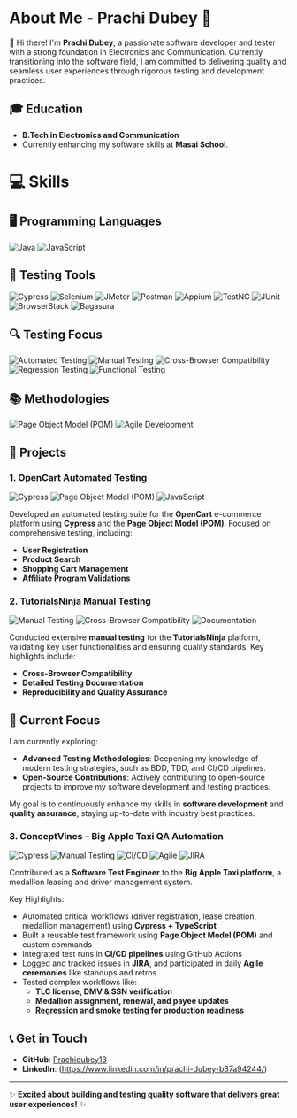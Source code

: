 # About Me - Prachi Dubey 🌟

👋 Hi there! I'm **Prachi Dubey**, a passionate software developer and tester with a strong foundation in Electronics and Communication. Currently transitioning into the software field, I am committed to delivering quality and seamless user experiences through rigorous testing and development practices.

## 🎓 Education
- **B.Tech in Electronics and Communication**
- Currently enhancing my software skills at **Masai School**.

# 💻 **Skills**

## 🖥️ Programming Languages
![Java](https://img.shields.io/badge/Java-%23007396.svg?style=for-the-badge&logo=java&logoColor=white)
![JavaScript](https://img.shields.io/badge/JavaScript-%23F7DF1E.svg?style=for-the-badge&logo=javascript&logoColor=black)

## 🧪 Testing Tools
![Cypress](https://img.shields.io/badge/Cypress-%23E5E5E5.svg?style=for-the-badge&logo=cypress&logoColor=058a5e)
![Selenium](https://img.shields.io/badge/Selenium-%2343B02A.svg?style=for-the-badge&logo=selenium&logoColor=white)
![JMeter](https://img.shields.io/badge/JMeter-%23D22128.svg?style=for-the-badge&logo=apachejmeter&logoColor=white)
![Postman](https://img.shields.io/badge/Postman-%23FF6C37.svg?style=for-the-badge&logo=postman&logoColor=white)
![Appium](https://img.shields.io/badge/Appium-%2300B4AB.svg?style=for-the-badge&logo=appium&logoColor=white)
![TestNG](https://img.shields.io/badge/TestNG-%23873695.svg?style=for-the-badge&logo=testng&logoColor=white)
![JUnit](https://img.shields.io/badge/JUnit-%23A42E2B.svg?style=for-the-badge&logo=junit5&logoColor=white)
![BrowserStack](https://img.shields.io/badge/BrowserStack-%23FF6A00.svg?style=for-the-badge&logo=browserstack&logoColor=white)
![Bagasura](https://img.shields.io/badge/Bagasura-%231F2937.svg?style=for-the-badge&logoColor=white)

## 🔍 Testing Focus
![Automated Testing](https://img.shields.io/badge/Automated_Testing-%230081CB.svg?style=for-the-badge&logo=testing-library&logoColor=white)
![Manual Testing](https://img.shields.io/badge/Manual_Testing-%237D4CDB.svg?style=for-the-badge)
![Cross-Browser Compatibility](https://img.shields.io/badge/Cross_Browser_Compatibility-%23FF5722.svg?style=for-the-badge&logo=google-chrome&logoColor=white)
![Regression Testing](https://img.shields.io/badge/Regression_Testing-%233CAB5B.svg?style=for-the-badge&logo=checkmarx&logoColor=white)
![Functional Testing](https://img.shields.io/badge/Functional_Testing-%230089B5.svg?style=for-the-badge&logo=graphql&logoColor=white)

## 📚 Methodologies
![Page Object Model (POM)](https://img.shields.io/badge/Page_Object_Model-%23007ACC.svg?style=for-the-badge&logo=github-actions&logoColor=white)
![Agile Development](https://img.shields.io/badge/Agile_Development-%23048A81.svg?style=for-the-badge&logo=scrum&logoColor=white)


## 🚀 **Projects**

### 1. OpenCart Automated Testing
![Cypress](https://img.shields.io/badge/Cypress-%23E5E5E5.svg?style=for-the-badge&logo=cypress&logoColor=058a5e)
![Page Object Model (POM)](https://img.shields.io/badge/Page_Object_Model-%23007ACC.svg?style=for-the-badge&logo=github-actions&logoColor=white)
![JavaScript](https://img.shields.io/badge/JavaScript-%23F7DF1E.svg?style=for-the-badge&logo=javascript&logoColor=black)

Developed an automated testing suite for the **OpenCart** e-commerce platform using **Cypress** and the **Page Object Model (POM)**. Focused on comprehensive testing, including:
- **User Registration**
- **Product Search**
- **Shopping Cart Management**
- **Affiliate Program Validations**

### 2. TutorialsNinja Manual Testing
![Manual Testing](https://img.shields.io/badge/Manual_Testing-%237D4CDB.svg?style=for-the-badge)
![Cross-Browser Compatibility](https://img.shields.io/badge/Cross_Browser_Compatibility-%23FF5722.svg?style=for-the-badge&logo=google-chrome&logoColor=white)
![Documentation](https://img.shields.io/badge/Documentation-%2346A2F1.svg?style=for-the-badge&logo=microsoft-word&logoColor=white)

Conducted extensive **manual testing** for the **TutorialsNinja** platform, validating key user functionalities and ensuring quality standards. Key highlights include:
- **Cross-Browser Compatibility**
- **Detailed Testing Documentation**
- **Reproducibility and Quality Assurance**

## 🌱 **Current Focus**

I am currently exploring:
- **Advanced Testing Methodologies**: Deepening my knowledge of modern testing strategies, such as BDD, TDD, and CI/CD pipelines.
- **Open-Source Contributions**: Actively contributing to open-source projects to improve my software development and testing practices.
  
My goal is to continuously enhance my skills in **software development** and **quality assurance**, staying up-to-date with industry best practices.
### 3. ConceptVines – Big Apple Taxi QA Automation
![Cypress](https://img.shields.io/badge/Cypress-%23E5E5E5.svg?style=for-the-badge&logo=cypress&logoColor=058a5e)
![Manual Testing](https://img.shields.io/badge/Manual_Testing-%237D4CDB.svg?style=for-the-badge)
![CI/CD](https://img.shields.io/badge/CI/CD-%23007ACC.svg?style=for-the-badge&logo=githubactions&logoColor=white)
![Agile](https://img.shields.io/badge/Agile-%23048A81.svg?style=for-the-badge&logo=scrum&logoColor=white)
![JIRA](https://img.shields.io/badge/JIRA-%230052CC.svg?style=for-the-badge&logo=jira&logoColor=white)

Contributed as a **Software Test Engineer** to the **Big Apple Taxi platform**, a medallion leasing and driver management system.

Key Highlights:
- Automated critical workflows (driver registration, lease creation, medallion management) using **Cypress + TypeScript**
- Built a reusable test framework using **Page Object Model (POM)** and custom commands
- Integrated test runs in **CI/CD pipelines** using GitHub Actions
- Logged and tracked issues in **JIRA**, and participated in daily **Agile ceremonies** like standups and retros
- Tested complex workflows like:
  - **TLC license, DMV & SSN verification**
  - **Medallion assignment, renewal, and payee updates**
  - **Regression and smoke testing for production readiness**



## 📞 Get in Touch
- **GitHub**: [Prachidubey13](https://github.com/Prachidubey13)
- **LinkedIn**: (https://www.linkedin.com/in/prachi-dubey-b37a94244/)

---

✨ **Excited about building and testing quality software that delivers great user experiences!** ✨
